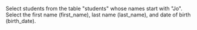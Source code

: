 Select students from the table "students" whose names start with "Jo". Select the first name (first_name), last name (last_name), and date of birth (birth_date).